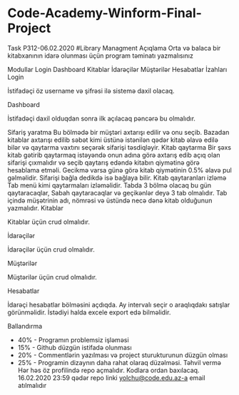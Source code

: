 # Code-Academy-Winform-Final-Project
Task P312-06.02.2020
#Library Managment
Açıqlama
Orta və balaca bir kitabxanının idarə olunması üçün program təminatı yazmalısınız

Modullar
Login
Dashboard
Kitablar
İdarəçilər
Müştərilər
Hesabatlar
İzahları
Login

İstifadəçi öz username və şifrəsi ilə sistemə daxil olacaq.

Dashboard

İstifadəçi daxil olduqdan sonra ilk açılacaq pəncərə bu olmalıdır.

Sifariş yaratma Bu bölmədə bir müştəri axtarışı edilir və onu seçib. Bazadan kitablar axtarışı edilib səbət kimi üstünə istənilən qədər kitab əlavə edilə bilər və qaytarma vaxtını seçərək sifarişi təsdiqləyir.
Kitab qaytarma Bir şəxs kitab gətirib qaytarmaq istəyəndə onun adına görə axtarış edib açıq olan sifarişi çıxmalıdır və seçib qaytarış edəndə kitabın qiymətinə görə hesablama etməli. Gecikmə varsa günə görə kitab qiymətinin 0.5% əlavə pul gəlməlidir. Sifarişi bağla dedikdə isə bağlaya bilir.
Kitab qaytaranları izləmə Tab menü kimi qaytarmaları izləməlidir. Tabda 3 bölmə olacaq bu gün qaytaracaqlar, Sabah qaytaracaqlar və geçikənlər deyə 3 tab olmalıdır. Tab içində müşətrinin adı, nömrəsi və üstündə necə dənə kitab olduğunun yazmalıdır.
Kitablar

Kitablar üçün crud olmalıdır.

İdarəçilər

İdarəçilər üçün crud olmalıdır.

Müştərilər

Müştərilər üçün crud olmalıdır.

Hesabatlar

İdarəçi hesabatlar bölməsini açdıqda. Ay intervalı seçir o araqlıqdakı satışlar görünməlidir. İstədiyi halda excele export edə bilməlidir.

Ballandırma
- 40% - Programın problemsiz işləməsi
- 15% - Github düzgün istifadə olunması
- 20% - Commentlərin yazılması və project sturukturunun düzgün olması
- 25% - Programin dizaynın daha rahat olaraq düzəlməsi.
Təhvil vermə
Hər həs öz profilində repo açmalıdır. Kodlara ordan baxılacaq. 
16.02.2020 23:59 qədər repo linki yolchu@code.edu.az-a email atılmalıdır
